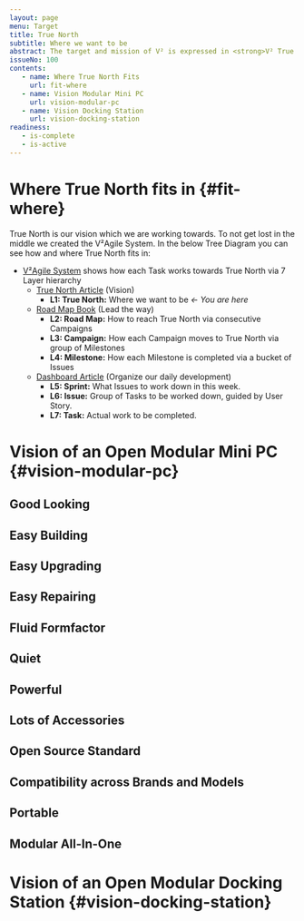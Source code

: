 ```yaml
---
layout: page
menu: Target
title: True North
subtitle: Where we want to be
abstract: The target and mission of V² is expressed in <strong>V² True North</strong> which is a vision on how the world will look like in 2021 after the successful introduction of V² Modular PC, showing how it will improve your life. It shows the user where we are going and guides the contributor where to go.
issueNo: 100
contents:
   - name: Where True North Fits
     url: fit-where
   - name: Vision Modular Mini PC
     url: vision-modular-pc
   - name: Vision Docking Station
     url: vision-docking-station
readiness:
   - is-complete
   - is-active
---
```



# Where True North fits in {#fit-where}

True North is our vision which we are working towards. To not get lost in the middle we created the V²Agile System. In the below Tree Diagram you can see how and where True North fits in:

- [V²Agile System](https://v-squared.github.io/plan/agile/) shows how each Task works towards True North via 7 Layer hierarchy
   - [True North Article](https://v-squared.github.io/plan/true-north/) (Vision)
     - **L1: True North:** Where we want to be *← You are here*
   - [Road Map Book](https://v-squared.github.io/plan/road-map/) (Lead the way)
     - **L2: Road Map:** How to reach True North via consecutive Campaigns
     - **L3: Campaign:** How each Campaign moves to True North via group of Milestones
     - **L4: Milestone:** How each Milestone is completed via a bucket of Issues
   - [Dashboard Article](https://v-squared.github.io/plan/dashboard/) (Organize our daily development)
     - **L5: Sprint:** What Issues to work down in this week.
     - **L6: Issue:** Group of Tasks to be worked down, guided by User Story.
     - **L7: Task:** Actual work to be completed.



# Vision of an Open Modular Mini PC {#vision-modular-pc}

## Good Looking

## Easy Building

## Easy Upgrading

## Easy Repairing

## Fluid Formfactor

## Quiet

## Powerful

## Lots of Accessories

## Open Source Standard

## Compatibility across Brands and Models

## Portable

## Modular All-In-One



# Vision of an Open Modular Docking Station {#vision-docking-station}


